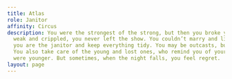 ```yaml
---
title: Atlas
role: Janitor
affinity: Circus
description: You were the strongest of the strong, but then you broke your back. Even
  weak and crippled, you never left the show. You couldn’t marry and live a lie. Now
  you are the janitor and keep everything tidy. You may be outcasts, but you are not  pigs.
  You also take care of the young and lost ones, who remind you of yourself when you
  were younger. But sometimes, when the night falls, you feel regret.
layout: page
---
```


